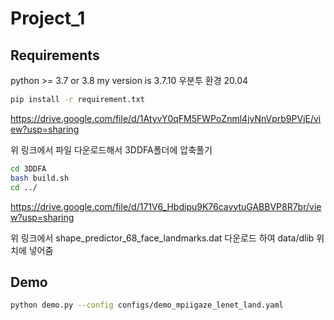 # Project_1

## Requirements
python >= 3.7 or 3.8 my version is 3.7.10 우분투 환경 20.04

```bash
pip install -r requirement.txt
```
https://drive.google.com/file/d/1AtyvY0qFM5FWPoZnml4jyNnVprb9PVjE/view?usp=sharing

위 링크에서 파일 다운로드해서 3DDFA폴더에 압축풀기

```bash
cd 3DDFA
bash build.sh
cd ../
```
https://drive.google.com/file/d/171V6_Hbdipu9K76cavytuGABBVP8R7br/view?usp=sharing

위 링크에서 shape_predictor_68_face_landmarks.dat 다운로드 하여 data/dlib 위치에 넣어줌

## Demo
```bash
python demo.py --config configs/demo_mpiigaze_lenet_land.yaml
```
